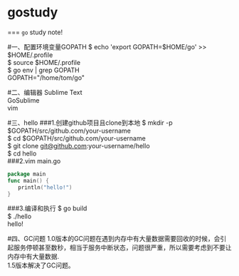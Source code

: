 # gostudy
===
`go` study note!

#一、配置环境变量GOPATH 
$ echo 'export GOPATH=$HOME/go' >> $HOME/.profile<br>
$ source $HOME/.profile<br>
$ go env | grep GOPATH<br>
GOPATH="/home/tom/go"<br>

#二、编辑器
Sublime Text<br>
GoSublime<br>
vim<br>

#三、hello
###1.创建github项目且clone到本地
$ mkdir -p $GOPATH/src/github.com/your-username<br>
$ cd $GOPATH/src/github.com/your-username<br>
$ git clone git@github.com:your-username/hello<br>
$ cd hello<br>
###2.vim main.go
```go
package main
func main() {
　　println("hello!")
}
```
###3.编译和执行
$ go build<br>
$ ./hello<br>
hello!<br>


#四、GC问题
1.0版本的GC问题在遇到内存中有大量数据需要回收的时候，会引起服务停顿甚至数秒，相当于服务中断状态，问题很严重，所以需要考虑到不要让内存中有大量数据.<br>
1.5版本解决了GC问题。
